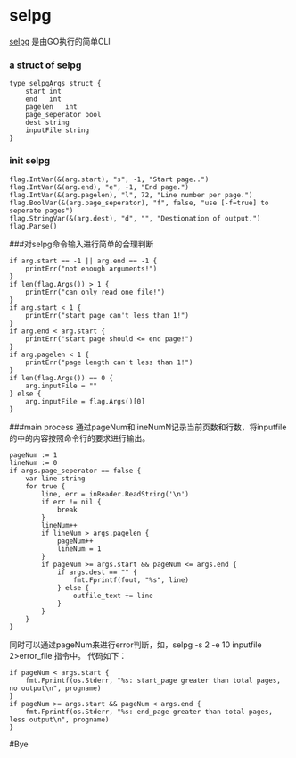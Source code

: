 # selpg
[selpg](https://github.com/zhengbaic/selpg) 是由GO执行的简单CLI



### a struct of selpg
```
type selpgArgs struct {
	start int
	end   int
	pagelen   int
	page_seperator bool
	dest string
	inputFile string
}
```
### init selpg
```
flag.IntVar(&(arg.start), "s", -1, "Start page..")
flag.IntVar(&(arg.end), "e", -1, "End page.")
flag.IntVar(&(arg.pagelen), "l", 72, "Line number per page.")
flag.BoolVar(&(arg.page_seperator), "f", false, "use [-f=true] to seperate pages")
flag.StringVar(&(arg.dest), "d", "", "Destionation of output.")
flag.Parse()
```
###对selpg命令输入进行简单的合理判断
```
if arg.start == -1 || arg.end == -1 {
	printErr("not enough arguments!")
}
if len(flag.Args()) > 1 {
	printErr("can only read one file!")
}
if arg.start < 1 {
	printErr("start page can't less than 1!")
}
if arg.end < arg.start {
	printErr("start page should <= end page!")
}
if arg.pagelen < 1 {
	printErr("page length can't less than 1!")
}
if len(flag.Args()) == 0 {
	arg.inputFile = ""
} else {
	arg.inputFile = flag.Args()[0]
}
```

###main process
通过pageNum和lineNumN记录当前页数和行数，将inputfile的中的内容按照命令行的要求进行输出。
```
pageNum := 1
lineNum := 0
if args.page_seperator == false {
	var line string
	for true {
		line, err = inReader.ReadString('\n')
		if err != nil {
			break
		}
		lineNum++
		if lineNum > args.pagelen {
			pageNum++
			lineNum = 1
		}
		if pageNum >= args.start && pageNum <= args.end {
			if args.dest == "" {
				fmt.Fprintf(fout, "%s", line)
			} else {
				outfile_text += line
			}
		}
	}
}
```
同时可以通过pageNum来进行error判断，如，selpg -s 2 -e 10  inputfile 2>error_file 指令中。
代码如下：
```
if pageNum < args.start {
	fmt.Fprintf(os.Stderr, "%s: start_page greater than total pages, no output\n", progname)
}
if pageNum >= args.start && pageNum < args.end {
	fmt.Fprintf(os.Stderr, "%s: end_page greater than total pages, less output\n", progname)
}
```


#Bye 
